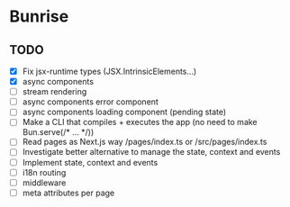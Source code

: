 # Bunrise
## TODO

- [x] Fix jsx-runtime types (JSX.IntrinsicElements...)
- [x] async components
- [ ] stream rendering
- [ ] async components error component
- [ ] async components loading component (pending state)
- [ ] Make a CLI that compiles + executes the app (no need to make Bun.serve(/* ... */))
- [ ] Read pages as Next.js way /pages/index.ts or /src/pages/index.ts
- [ ] Investigate better alternative to manage the state, context and events
- [ ] Implement state, context and events
- [ ] i18n routing
- [ ] middleware
- [ ] meta attributes per page
